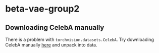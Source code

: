 # beta-vae-group2

## Downloading CelebA manually
There is a problem with `torchvision.datasets.CelebA`. Try downloading CelebA manually [here](https://drive.google.com/drive/folders/0B7EVK8r0v71pWEZsZE9oNnFzTm8?resourcekey=0-5BR16BdXnb8hVj6CNHKzLg) and unpack into data.
